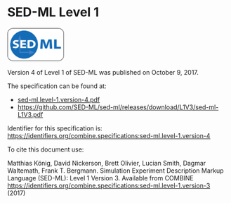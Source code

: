 # SED-ML Level 1
<img src="./files/sed-ml.png" alt="SED-ML logo" height="75"/>

Version 4 of Level 1 of SED-ML was published on October 9, 2017.

The specification can be found at:

* [sed-ml.level-1.version-4.pdf](https://raw.githubusercontent.com/combine-org/combine-specifications/main/specifications/files/sed-ml.level-1.version-4.pdf)
* https://github.com/SED-ML/sed-ml/releases/download/L1V3/sed-ml-L1V3.pdf

Identifier for this specification is: https://identifiers.org/combine.specifications:sed-ml.level-1.version-4

To cite this document use:

Matthias König, David Nickerson, Brett Olivier, Lucian Smith, Dagmar Waltemath, Frank T. Bergmann. Simulation Experiment Description Markup Language (SED-ML): Level 1 Version 3. Available from COMBINE <https://identifiers.org/combine.specifications:sed-ml.level-1.version-3> (2017)